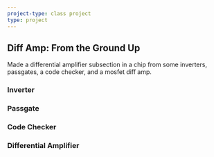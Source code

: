 ```yaml
---
project-type: class project
type: project
---
```

## Diff Amp: From the Ground Up

Made a differential amplifier subsection in a chip from some inverters, passgates, a code checker, and a mosfet diff amp.

### Inverter


### Passgate


### Code Checker


### Differential Amplifier